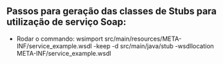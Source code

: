 ## Passos para geração das classes de Stubs para utilização de serviço Soap:
* Rodar o commando: wsimport src/main/resources/META-INF/service_example.wsdl -keep -d src/main/java/stub -wsdllocation META-INF/service_example.wsdl

